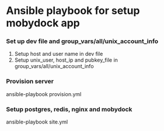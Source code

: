 # Ansible playbook for setup mobydock app

### Set up dev file and group_vars/all/unix_account_info
1. Setup host and user name in dev file
1. Setup unix_user, host_ip and pubkey_file in group_vars/all/unix_account_info

### Provision server
ansible-playbook provision.yml

### Setup postgres, redis, nginx and mobydock
ansible-playbook site.yml
